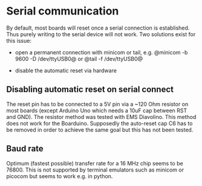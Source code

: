 Serial communication
====================

By default, most boards will reset once a serial connection is
established.  Thus purely writing to the serial device will not work.
Two solutions exist for this issue:

- open a permanent connection with minicom or tail, e.g.
   @minicom -b 9600 -D /dev/ttyUSB0@ or @tail -f /dev/ttyUSB0@

- disable the automatic reset via hardware

Disabling automatic reset on serial connect
-----------------------------------------

The reset pin has to be connected to a 5V pin via a ~120 Ohm resistor
on most boards (except Arduino Uno which needs a 10uF cap between RST
and GND). The resistor method was tested with EMS Diavolino.  This
method does not work for the Boarduino. Supposedly the auto-reset cap
C6 has to be removed in order to achieve the same goal but this has
not been tested.

Baud rate
---------

Optimum (fastest possible) transfer rate for a 16 MHz chip seems to be
76800. This is not supported by terminal emulators such as minicom or
picocom but seems to work e.g. in python.

